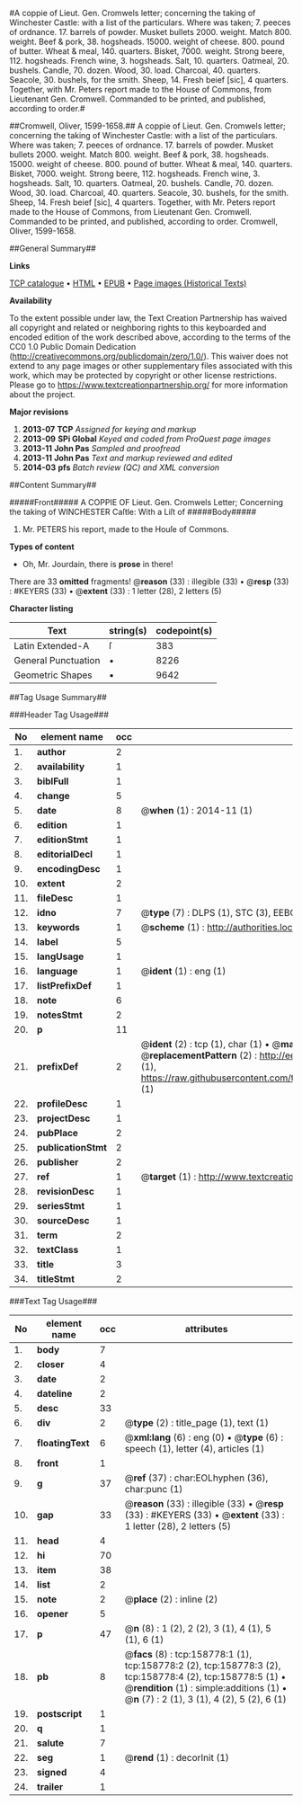 #A coppie of Lieut. Gen. Cromwels letter; concerning the taking of Winchester Castle: with a list of the particulars. Where was taken; 7. peeces of ordnance. 17. barrels of powder. Musket bullets 2000. weight. Match 800. weight. Beef & pork, 38. hogsheads. 15000. weight of cheese. 800. pound of butter. Wheat & meal, 140. quarters. Bisket, 7000. weight. Strong beere, 112. hogsheads. French wine, 3. hogsheads. Salt, 10. quarters. Oatmeal, 20. bushels. Candle, 70. dozen. Wood, 30. load. Charcoal, 40. quarters. Seacole, 30. bushels, for the smith. Sheep, 14. Fresh beief [sic], 4 quarters. Together, with Mr. Peters report made to the House of Commons, from Lieutenant Gen. Cromwell. Commanded to be printed, and published, according to order.#

##Cromwell, Oliver, 1599-1658.##
A coppie of Lieut. Gen. Cromwels letter; concerning the taking of Winchester Castle: with a list of the particulars. Where was taken; 7. peeces of ordnance. 17. barrels of powder. Musket bullets 2000. weight. Match 800. weight. Beef & pork, 38. hogsheads. 15000. weight of cheese. 800. pound of butter. Wheat & meal, 140. quarters. Bisket, 7000. weight. Strong beere, 112. hogsheads. French wine, 3. hogsheads. Salt, 10. quarters. Oatmeal, 20. bushels. Candle, 70. dozen. Wood, 30. load. Charcoal, 40. quarters. Seacole, 30. bushels, for the smith. Sheep, 14. Fresh beief [sic], 4 quarters. Together, with Mr. Peters report made to the House of Commons, from Lieutenant Gen. Cromwell. Commanded to be printed, and published, according to order.
Cromwell, Oliver, 1599-1658.

##General Summary##

**Links**

[TCP catalogue](http://www.ota.ox.ac.uk/tcp/)  • 
[HTML](http://tei.it.ox.ac.uk/tcp/Texts-HTML/free/A80/A80883.html)  • 
[EPUB](http://tei.it.ox.ac.uk/tcp/Texts-EPUB/free/A80/A80883.epub) • 
[Page images (Historical Texts)](https://historicaltexts.jisc.ac.uk/eebo-99861113e)

**Availability**

To the extent possible under law, the Text Creation Partnership has waived all copyright and related or neighboring rights to this keyboarded and encoded edition of the work described above, according to the terms of the CC0 1.0 Public Domain Dedication (http://creativecommons.org/publicdomain/zero/1.0/). This waiver does not extend to any page images or other supplementary files associated with this work, which may be protected by copyright or other license restrictions. Please go to https://www.textcreationpartnership.org/ for more information about the project.

**Major revisions**

1. __2013-07__ __TCP__ *Assigned for keying and markup*
1. __2013-09__ __SPi Global__ *Keyed and coded from ProQuest page images*
1. __2013-11__ __John Pas__ *Sampled and proofread*
1. __2013-11__ __John Pas__ *Text and markup reviewed and edited*
1. __2014-03__ __pfs__ *Batch review (QC) and XML conversion*

##Content Summary##

#####Front#####
A COPPIE OF Lieut. Gen. Cromwels Letter; Concerning the taking of WINCHESTER Caſtle: With a Liſt of 
#####Body#####

1. Mr. PETERS his report, made to the Houſe of Commons.

**Types of content**

  * Oh, Mr. Jourdain, there is **prose** in there!

There are 33 **omitted** fragments! 
 @__reason__ (33) : illegible (33)  •  @__resp__ (33) : #KEYERS (33)  •  @__extent__ (33) : 1 letter (28), 2 letters (5)

**Character listing**


|Text|string(s)|codepoint(s)|
|---|---|---|
|Latin Extended-A|ſ|383|
|General Punctuation|•|8226|
|Geometric Shapes|▪|9642|

##Tag Usage Summary##

###Header Tag Usage###

|No|element name|occ|attributes|
|---|---|---|---|
|1.|__author__|2||
|2.|__availability__|1||
|3.|__biblFull__|1||
|4.|__change__|5||
|5.|__date__|8| @__when__ (1) : 2014-11 (1)|
|6.|__edition__|1||
|7.|__editionStmt__|1||
|8.|__editorialDecl__|1||
|9.|__encodingDesc__|1||
|10.|__extent__|2||
|11.|__fileDesc__|1||
|12.|__idno__|7| @__type__ (7) : DLPS (1), STC (3), EEBO-CITATION (1), PROQUEST (1), VID (1)|
|13.|__keywords__|1| @__scheme__ (1) : http://authorities.loc.gov/ (1)|
|14.|__label__|5||
|15.|__langUsage__|1||
|16.|__language__|1| @__ident__ (1) : eng (1)|
|17.|__listPrefixDef__|1||
|18.|__note__|6||
|19.|__notesStmt__|2||
|20.|__p__|11||
|21.|__prefixDef__|2| @__ident__ (2) : tcp (1), char (1)  •  @__matchPattern__ (2) : ([0-9\-]+):([0-9IVX]+) (1), (.+) (1)  •  @__replacementPattern__ (2) : http://eebo.chadwyck.com/downloadtiff?vid=$1&page=$2 (1), https://raw.githubusercontent.com/textcreationpartnership/Texts/master/tcpchars.xml#$1 (1)|
|22.|__profileDesc__|1||
|23.|__projectDesc__|1||
|24.|__pubPlace__|2||
|25.|__publicationStmt__|2||
|26.|__publisher__|2||
|27.|__ref__|1| @__target__ (1) : http://www.textcreationpartnership.org/docs/. (1)|
|28.|__revisionDesc__|1||
|29.|__seriesStmt__|1||
|30.|__sourceDesc__|1||
|31.|__term__|2||
|32.|__textClass__|1||
|33.|__title__|3||
|34.|__titleStmt__|2||


###Text Tag Usage###

|No|element name|occ|attributes|
|---|---|---|---|
|1.|__body__|7||
|2.|__closer__|4||
|3.|__date__|2||
|4.|__dateline__|2||
|5.|__desc__|33||
|6.|__div__|2| @__type__ (2) : title_page (1), text (1)|
|7.|__floatingText__|6| @__xml:lang__ (6) : eng (0)  •  @__type__ (6) : speech (1), letter (4), articles (1)|
|8.|__front__|1||
|9.|__g__|37| @__ref__ (37) : char:EOLhyphen (36), char:punc (1)|
|10.|__gap__|33| @__reason__ (33) : illegible (33)  •  @__resp__ (33) : #KEYERS (33)  •  @__extent__ (33) : 1 letter (28), 2 letters (5)|
|11.|__head__|4||
|12.|__hi__|70||
|13.|__item__|38||
|14.|__list__|2||
|15.|__note__|2| @__place__ (2) : inline (2)|
|16.|__opener__|5||
|17.|__p__|47| @__n__ (8) : 1 (2), 2 (2), 3 (1), 4 (1), 5 (1), 6 (1)|
|18.|__pb__|8| @__facs__ (8) : tcp:158778:1 (1), tcp:158778:2 (2), tcp:158778:3 (2), tcp:158778:4 (2), tcp:158778:5 (1)  •  @__rendition__ (1) : simple:additions (1)  •  @__n__ (7) : 2 (1), 3 (1), 4 (2), 5 (2), 6 (1)|
|19.|__postscript__|1||
|20.|__q__|1||
|21.|__salute__|7||
|22.|__seg__|1| @__rend__ (1) : decorInit (1)|
|23.|__signed__|4||
|24.|__trailer__|1||
